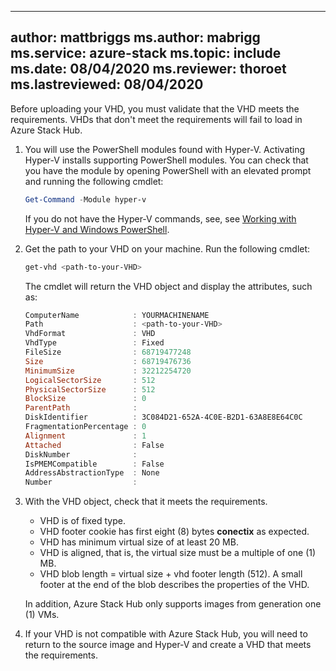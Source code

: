 
---
author: mattbriggs
ms.author: mabrigg
ms.service: azure-stack
ms.topic: include
ms.date: 08/04/2020
ms.reviewer: thoroet
ms.lastreviewed: 08/04/2020
---

Before uploading your VHD, you must validate that the VHD meets the requirements. VHDs that don't meet the requirements will fail to load in Azure Stack Hub.

1. You will use the PowerShell modules found with Hyper-V. Activating Hyper-V installs supporting PowerShell modules. You can check that you have the module by opening PowerShell with an elevated prompt and running the following cmdlet:

    ```powershell  
    Get-Command -Module hyper-v
    ```

    If you do not have the Hyper-V commands, see, see [Working with Hyper-V and Windows PowerShell](https://docs.microsoft.com/virtualization/hyper-v-on-windows/quick-start/try-hyper-v-powershell). 

2. Get the path to your VHD on your machine. Run the following cmdlet:

    ```powershell  
    get-vhd <path-to-your-VHD>
    ```

    The cmdlet will return the VHD object and display the attributes, such as:
    
    ```powershell  
    ComputerName            : YOURMACHINENAME
    Path                    : <path-to-your-VHD>
    VhdFormat               : VHD
    VhdType                 : Fixed
    FileSize                : 68719477248
    Size                    : 68719476736
    MinimumSize             : 32212254720
    LogicalSectorSize       : 512
    PhysicalSectorSize      : 512
    BlockSize               : 0
    ParentPath              :
    DiskIdentifier          : 3C084D21-652A-4C0E-B2D1-63A8E8E64C0C
    FragmentationPercentage : 0
    Alignment               : 1
    Attached                : False
    DiskNumber              :
    IsPMEMCompatible        : False
    AddressAbstractionType  : None
    Number                  :
    ```

3. With the VHD object, check that it meets the requirements.
    - VHD is of fixed type.
    - VHD footer cookie has first eight (8) bytes **conectix** as expected.
    - VHD has minimum virtual size of at least 20 MB.
    - VHD is aligned, that is, the virtual size must be a multiple of one (1) MB.
    - VHD blob length = virtual size + vhd footer length (512). A small footer at the end of the blob describes the properties of the VHD. 
    
    In addition, Azure Stack Hub only supports images from generation one (1) VMs.

4. If your VHD is not compatible with Azure Stack Hub, you will need to return to the source image and Hyper-V and create a VHD that meets the requirements.